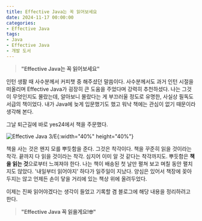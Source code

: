 ```yaml
---
title: Effective Java는 꼭 읽어보세요
date: 2024-11-17 00:00:00
categories:
- Effective Java
tags:
- Java
- Effective Java
- 개발 도서
---
```


> **"Effective Java는 꼭 읽어보세요"**

인턴 생활 때 사수분께서 커피챗 중 해주셨던 말씀이다. 사수분께서도 과거 인턴 시절을 떠올리며 Effective Java가 굉장히 큰 도움을 주었다며 강력히 추천하셨다.
나는 그것이 무엇인지도 몰랐는데, 알아보니 몰랐다는 게 부끄러울 정도로 유명한, 사실상 필독도서급의 책이었다. 내가 Java에 늦게 입문했기도 했고 워낙 책에는 관심이 없기 때문이라 생각해 본다.

그날 퇴근길에 바로 yes24에서 책을 주문했다.

![Effective Java 3/E](https://image.yes24.com/goods/65551284/XL){:width="40%" height="40%"}

책을 사는 것은 왠지 모를 뿌듯함을 준다. 그것은 착각이다. 책을 꾸준히 읽을 것이라는 착각. 끝까지 다 읽을 것이라는 착각. 심지어 이미 알 것 같다는 착각까지도. 뿌듯함은 **책을 읽는 것**으로부터 느껴져야 한다.
나는 책이 배송된 첫 날만 펼쳐 보고 며칠 동안 펼치지도 않았다. '내일부터 읽어야지' 하다가 일주일이 지났다. 양심은 있어서 책장에 꽂아두지는 않고 언제든 손이 닿을 거리에 있는 책상 위에 올려두었다.

이제는 진짜 읽어야겠다는 생각이 들었고 기록할 겸 블로그에 해당 내용을 정리하려고 한다.

> **"Effective Java 꼭 읽을게요!🤓"**
